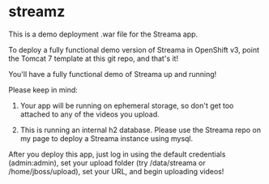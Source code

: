 # streamz
This is a demo deployment .war file for the Streama app.

To deploy a fully functional demo version of Streama in OpenShift v3, point
the Tomcat 7 template at this git repo, and that's it!

You'll have a fully functional demo of Streama up and running!

Please keep in mind:

1) Your app will be running on ephemeral storage, so don't get too attached to any of the videos you upload.

2) This is running an internal h2 database. Please use the Streama repo on my page to deploy a Streama instance using mysql.

After you deploy this app, just log in using the default credentials (admin:admin), set your upload folder (try
/data/streama or /home/jboss/upload), set your URL, and begin uploading videos!
